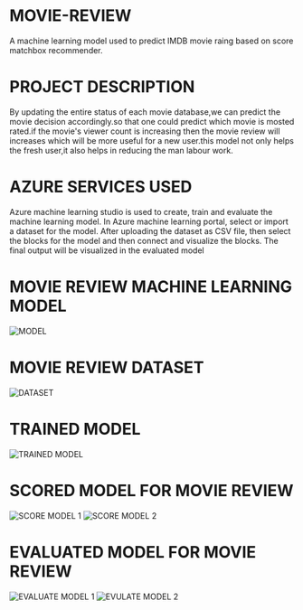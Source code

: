 # MOVIE-REVIEW
 A machine learning model used to predict IMDB movie raing based on score matchbox recommender.
# PROJECT DESCRIPTION 
 By updating the entire status of each movie database,we can predict the movie decision accordingly.so that one could predict which movie is mosted rated.if the movie's viewer count is increasing then the movie review will increases which will be more useful for a new user.this model not only helps the fresh user,it also helps in reducing the man labour work.
# AZURE SERVICES USED
 Azure machine learning studio is used to create, train and evaluate the machine learning model. In Azure machine learning portal, select or import a dataset for the model. After uploading the dataset as CSV file, then select the blocks for the model and then connect and visualize the blocks. The final output will be visualized in the evaluated model
# MOVIE REVIEW MACHINE LEARNING MODEL
![MODEL](https://user-images.githubusercontent.com/90760938/152488148-7e520e80-af62-41e6-91e1-24649469c4a7.PNG)
# MOVIE REVIEW DATASET
![DATASET](https://user-images.githubusercontent.com/90760938/152488331-f48bd89c-686e-475e-b758-af8ce30d8dc4.PNG)
# TRAINED MODEL
![TRAINED MODEL](https://user-images.githubusercontent.com/90760938/152488378-6e13b7b1-873b-419b-866e-b42dd4144271.PNG)
# SCORED MODEL FOR MOVIE REVIEW
![SCORE MODEL 1](https://user-images.githubusercontent.com/90760938/152488459-f7b72e46-ca62-4a53-94e1-38d34730c6d8.PNG)
![SCORE MODEL 2](https://user-images.githubusercontent.com/90760938/152488501-7db21773-d915-4ca9-8af7-aa8b3d4b43b8.PNG)
# EVALUATED MODEL FOR MOVIE REVIEW
![EVALUATE MODEL 1](https://user-images.githubusercontent.com/90760938/152488641-01e8f2b2-5e97-4316-8e7c-ec41f5ef966a.PNG)
![EVULATE MODEL 2](https://user-images.githubusercontent.com/90760938/152488672-bdf2c7c1-e8a3-48dc-8fe0-e72261d1548a.PNG)

